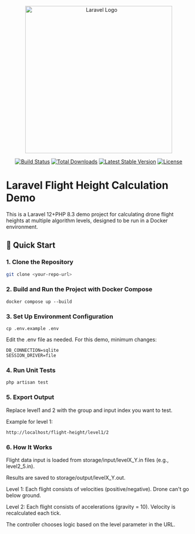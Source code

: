 <p align="center"><a href="https://laravel.com" target="_blank"><img src="https://raw.githubusercontent.com/laravel/art/master/logo-lockup/5%20SVG/2%20CMYK/1%20Full%20Color/laravel-logolockup-cmyk-red.svg" width="400" alt="Laravel Logo"></a></p>

<p align="center">
<a href="https://github.com/laravel/framework/actions"><img src="https://github.com/laravel/framework/workflows/tests/badge.svg" alt="Build Status"></a>
<a href="https://packagist.org/packages/laravel/framework"><img src="https://img.shields.io/packagist/dt/laravel/framework" alt="Total Downloads"></a>
<a href="https://packagist.org/packages/laravel/framework"><img src="https://img.shields.io/packagist/v/laravel/framework" alt="Latest Stable Version"></a>
<a href="https://packagist.org/packages/laravel/framework"><img src="https://img.shields.io/packagist/l/laravel/framework" alt="License"></a>
</p>

# Laravel Flight Height Calculation Demo

This is a Laravel 12+PHP 8.3 demo project for calculating drone flight heights at multiple algorithm levels, designed to be run in a Docker environment.

## 🚀 Quick Start

### 1. Clone the Repository

```bash
git clone <your-repo-url>
```

### 2. Build and Run the Project with Docker Compose

```
docker compose up --build
```

### 3. Set Up Environment Configuration

```
cp .env.example .env
```


Edit the .env file as needed. For this demo, minimum changes:

```
DB_CONNECTION=sqlite
SESSION_DRIVER=file
```

### 4. Run Unit Tests

```
php artisan test
```

### 5. Export Output

Replace level1 and 2 with the group and input index you want to test.

Example for level 1:

```
http://localhost/flight-height/level1/2
```


### 6. How It Works

Flight data input is loaded from storage/input/levelX_Y.in files (e.g., level2_5.in).

Results are saved to storage/output/levelX_Y.out.

Level 1: Each flight consists of velocities (positive/negative). Drone can't go below ground.

Level 2: Each flight consists of accelerations (gravity = 10). Velocity is recalculated each tick.

The controller chooses logic based on the level parameter in the URL.

